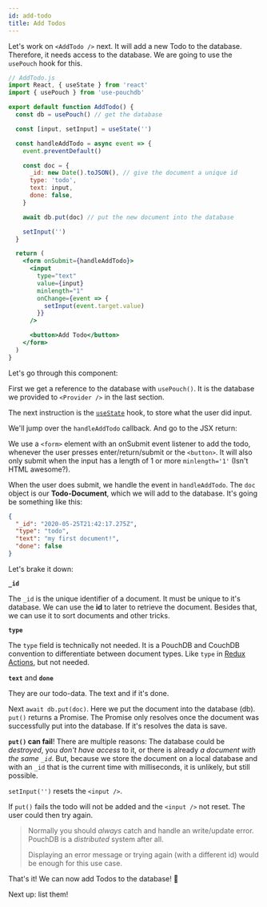 ```yaml
---
id: add-todo
title: Add Todos
---
```


Let's work on `<AddTodo />` next. It will add a new Todo to the database. Therefore, it needs access to the database. We are going to use the `usePouch` hook for this.

```jsx
// AddTodo.js
import React, { useState } from 'react'
import { usePouch } from 'use-pouchdb'

export default function AddTodo() {
  const db = usePouch() // get the database

  const [input, setInput] = useState('')

  const handleAddTodo = async event => {
    event.preventDefault()

    const doc = {
      _id: new Date().toJSON(), // give the document a unique id
      type: 'todo',
      text: input,
      done: false,
    }

    await db.put(doc) // put the new document into the database

    setInput('')
  }

  return (
    <form onSubmit={handleAddTodo}>
      <input
        type="text"
        value={input}
        minlength="1"
        onChange={event => {
          setInput(event.target.value)
        }}
      />

      <button>Add Todo</button>
    </form>
  )
}
```

Let's go through this component:

First we get a reference to the database with `usePouch()`. It is the database we provided to `<Provider />` in the last section.

The next instruction is the [`useState`](https://reactjs.org/docs/hooks-reference.html#usestate) hook, to store what the user did input.

We'll jump over the `handleAddTodo` callback. And go to the JSX return:

We use a `<form>` element with an onSubmit event listener to add the todo, whenever the user presses enter/return/submit or the `<button>`. It will also only submit when the input has a length of 1 or more `minlength='1'` (Isn't HTML awesome?).

When the user does submit, we handle the event in `handleAddTodo`. The `doc` object is our **Todo-Document**, which we will add to the database. It's going be something like this:

```json
{
  "_id": "2020-05-25T21:42:17.275Z",
  "type": "todo",
  "text": "my first document!",
  "done": false
}
```

Let's brake it down:

**`_id`**

The `_id` is the unique identifier of a document. It must be unique to it's database. We can use the **id** to later to retrieve the document. Besides that, we can use it to sort documents and other tricks.

**`type`**

The `type` field is technically not needed. It is a PouchDB and CouchDB convention to differentiate between document types. Like `type` in [Redux Actions](https://redux.js.org/basics/actions), but not needed.

**`text`** and **`done`**

They are our todo-data. The text and if it's done.

Next `await db.put(doc)`. Here we put the document into the database (db). `put()` returns a Promise. The Promise only resolves once the document was successfully put into the database. If it's resolves the data is save.

**`put()` can fail**! There are multiple reasons: The database could be _destroyed_, you _don't have access_ to it, or there is already _a document with the same `_id`_. But, because we store the document on a local database and with an `_id` that is the current time with milliseconds, it is unlikely, but still possible.

`setInput('')` resets the `<input />`.

If `put()` fails the todo will not be added and the `<input />` not reset. The user could then try again.

> Normally you should _always_ catch and handle an write/update error. PouchDB is a _distributed_ system after all.
>
> Displaying an error message or trying again (with a different id) would be enough for this use case.

That's it! We can now add Todos to the database! 🎉

Next up: list them!
